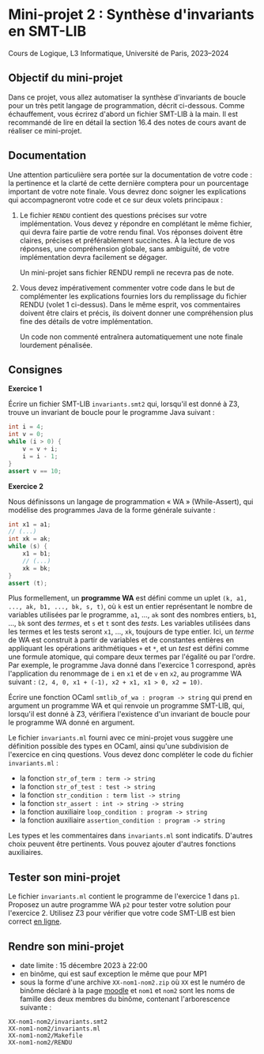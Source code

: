 # Mini-projet 2 : Synthèse d'invariants en SMT-LIB

Cours de Logique, L3 Informatique, Université de Paris, 2023–2024

## Objectif du mini-projet

Dans ce projet, vous allez automatiser la synthèse d'invariants de
boucle pour un très petit langage de programmation, décrit
ci-dessous. Comme échauffement, vous écrirez d'abord un fichier
SMT-LIB à la main. Il est recommandé de lire en détail la section 16.4
des notes de cours avant de réaliser ce mini-projet.

## Documentation

Une attention particulière sera portée sur la documentation de votre
code : la pertinence et la clarté de cette dernière comptera pour un
pourcentage important de votre note finale. Vous devrez donc soigner
les explications qui accompagneront votre code et ce sur deux volets
principaux :

1. Le fichier `RENDU` contient des questions précises sur votre
   implémentation. Vous devez y répondre en complétant le même
   fichier, qui devra faire partie de votre rendu final. Vos réponses
   doivent être claires, précises et préférablement succinctes. À la
   lecture de vos réponses, une compréhension globale, sans ambiguïté,
   de votre implémentation devra facilement se dégager.

   Un mini-projet sans fichier RENDU rempli ne recevra pas de note.

2. Vous devez impérativement commenter votre code dans le but de
   complémenter les explications fournies lors du remplissage du
   fichier RENDU (volet 1 ci-dessus). Dans le même esprit, vos
   commentaires doivent être clairs et précis, ils doivent donner une
   compréhension plus fine des détails de votre implémentation.

   Un code non commenté entraînera automatiquement une note finale
   lourdement pénalisée.

## Consignes

**Exercice 1**

Écrire un fichier SMT-LIB `invariants.smt2` qui, lorsqu'il est donné à
Z3, trouve un invariant de boucle pour le programme Java suivant :

```java
int i = 4;
int v = 0;
while (i > 0) {
    v = v + i;
    i = i - 1;
}
assert v == 10;
```

**Exercice 2**

Nous définissons un langage de programmation « WA » (While-Assert),
qui modélise des programmes Java de la forme générale suivante :

```java
int x1 = a1;
// (...)
int xk = ak;
while (s) {
    x1 = b1;
    // (...)
    xk = bk;
}
assert (t);
```

Plus formellement, un **programme WA** est défini comme un uplet `(k,
a1, ..., ak, b1, ..., bk, s, t)`, où `k` est un entier représentant le
nombre de variables utilisées par le programme, `a1`, ..., `ak` sont des
nombres entiers, `b1`, ..., `bk` sont des _termes_, et `s` et `t` sont
des _tests_. Les variables utilisées dans les termes et les tests seront
`x1`, ..., `xk`, toujours de type entier. Ici, un _terme_ de WA est construit
à partir de variables et de constantes entières en appliquant les
opérations arithmétiques `+` et `*`, et un _test_ est défini comme une
formule atomique, qui compare deux termes par l'égalité ou par
l'ordre. Par exemple, le programme Java donné dans l'exercice 1
correspond, après l'application du renommage de `i` en `x1`
et de `v` en `x2`, au programme WA suivant :
`(2, 4, 0, x1 + (-1), x2 + x1, x1 > 0, x2 = 10)`.

Écrire une fonction OCaml `smtlib_of_wa : program -> string` qui prend
en argument un programme WA et qui renvoie un programme SMT-LIB, qui,
lorsqu'il est donné à Z3, vérifiera l'existence d'un invariant de
boucle pour le programme WA donné en argument.

Le fichier `invariants.ml` fourni avec ce mini-projet vous suggère une
définition possible des types en OCaml, ainsi qu'une subdivision de
l'exercice en cinq questions. Vous devez donc compléter le code du
fichier `invariants.ml` :

- la fonction `str_of_term : term -> string`
- la fonction `str_of_test : test -> string`
- la fonction `str_condition : term list -> string`
- la fonction `str_assert : int -> string -> string`
- la fonction auxiliaire `loop_condition : program -> string`
- la fonction auxiliaire `assertion_condition : program -> string`

Les types et les commentaires dans `invariants.ml` sont
indicatifs. D'autres choix peuvent être pertinents. Vous pouvez
ajouter d'autres fonctions auxiliaires.

## Tester son mini-projet

Le fichier `invariants.ml` contient le programme de l'exercice 1 dans
`p1`. Proposez un autre programme WA `p2` pour tester votre solution
pour l'exercice 2. Utilisez Z3 pour vérifier que votre code SMT-LIB
est bien correct [en ligne](https://jfmc.github.io/z3-play/).

## Rendre son mini-projet

- date limite : 15 décembre 2023 à 22:00
- en binôme, qui est sauf exception le même que pour MP1
- sous la forme d'une archive `XX-nom1-nom2.zip` où `XX` est le
  numéro de binôme déclaré à la page [moodle](https://moodle.u-paris.fr/mod/choicegroup/view.php?id=82687) et
  `nom1` et `nom2` sont les noms de famille des deux membres du
  binôme, contenant l'arborescence suivante :

```
XX-nom1-nom2/invariants.smt2
XX-nom1-nom2/invariants.ml
XX-nom1-nom2/Makefile
XX-nom1-nom2/RENDU
```
